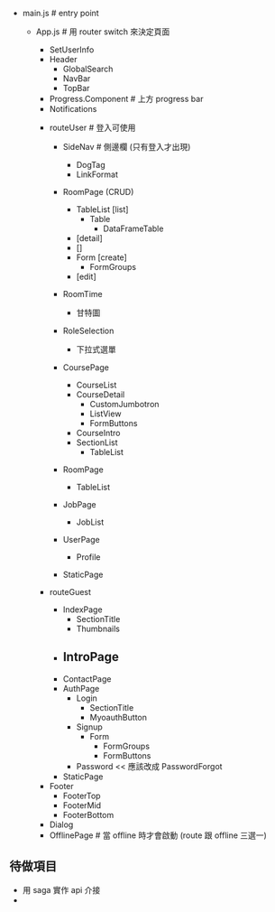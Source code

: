 * main.js       # entry point
    * App.js    # 用 router switch 來決定頁面
        - SetUserInfo
        - Header
            + GlobalSearch
            + NavBar
            + TopBar
        - Progress.Component  # 上方 progress bar
        - Notifications
        * routeUser       # 登入可使用
            + SideNav     # 側邊欄 (只有登入才出現)
                - DogTag
                - LinkFormat
            + RoomPage (CRUD)
                - TableList     [list]
                    - Table
                        - DataFrameTable
                - [detail]
                - []
                - Form          [create]
                    - FormGroups
                - [edit]
                
            + RoomTime
                - 甘特圖
            + RoleSelection
                - 下拉式選單
            + CoursePage
                - CourseList
                - CourseDetail
                    - CustomJumbotron
                    - ListView
                    - FormButtons
                - CourseIntro
                - SectionList
                    - TableList
            + RoomPage
                - TableList
            + JobPage
                - JobList
            + UserPage
                - Profile
            + StaticPage

        * routeGuest
            + IndexPage
                - SectionTitle
                - Thumbnails
            + IntroPage
                - 
            + ContactPage
            + AuthPage
                - Login
                    - SectionTitle
                    - MyoauthButton
                - Signup
                    - Form
                        - FormGroups
                        - FormButtons
                - Password   << 應該改成 PasswordForgot
            + StaticPage
        - Footer
            - FooterTop
            - FooterMid
            - FooterBottom
        - Dialog

        + OfflinePage  # 當 offline 時才會啟動
        (route 跟 offline 三選一)

## 待做項目
* 用 saga 實作 api 介接
* 